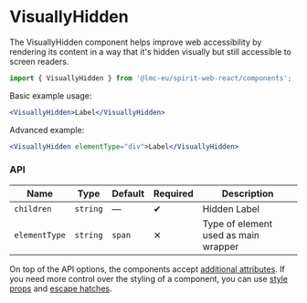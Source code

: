 # VisuallyHidden

The VisuallyHidden component helps improve web accessibility by rendering its content in a way that it's hidden visually but still accessible to screen readers.

```jsx
import { VisuallyHidden } from '@lmc-eu/spirit-web-react/components';
```

Basic example usage:

```jsx
<VisuallyHidden>Label</VisuallyHidden>
```

Advanced example:

```jsx
<VisuallyHidden elementType="div">Label</VisuallyHidden>
```

### API

| Name          | Type     | Default | Required | Description                          |
| ------------- | -------- | ------- | -------- | ------------------------------------ |
| `children`    | `string` | —       | ✔        | Hidden Label                         |
| `elementType` | `string` | `span`  | ✕        | Type of element used as main wrapper |

On top of the API options, the components accept [additional attributes][readme-additional-attributes].
If you need more control over the styling of a component, you can use [style props][readme-style-props]
and [escape hatches][readme-escape-hatches].

[readme-additional-attributes]: https://github.com/lmc-eu/spirit-design-system/blob/main/packages/web-react/README.md#additional-attributes
[readme-escape-hatches]: https://github.com/lmc-eu/spirit-design-system/blob/main/packages/web-react/README.md#escape-hatches
[readme-style-props]: https://github.com/lmc-eu/spirit-design-system/blob/main/packages/web-react/README.md#style-props
